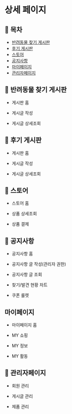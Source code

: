 # 상세 페이지

## 🐾 목차
+ [반려동물 찾기 게시판](#🐾-반려동물-찾기-게시판)
+ [후기 게시판](#후기-게시판)
+ [스토어](#스토어)
+ [공지사항](#공지사항)
+ [마이페이지](#마이페이지)
+ [관리자페이지](#관리자페이지)

## 🐾 반려동물 찾기 게시판
+ 게시판 홈

+ 게시글 작성

+ 게시글 상세조회


## 🐾 후기 게시판
+ 게시판 홈

+ 게시글 작성

+ 게시글 상세조회

## 🐾 스토어
+ 스토어 홈

+ 상품 상세조회

+ 상품 결제


## 🐾 공지사항
+ 공지사항 홈

+ 공지사항 글 작성(관리자 권한)

+ 공지사항 글 조회

+ 찾기/발견 현황 차트

+ 쿠폰 룰렛


## 마이페이지
+ 마이페이지 홈

+ MY 쇼핑

+ MY 정보

+ MY 활동

## 🐾 관리자페이지
+ 회원 관리

+ 게시글 관리

+ 제품 관리
